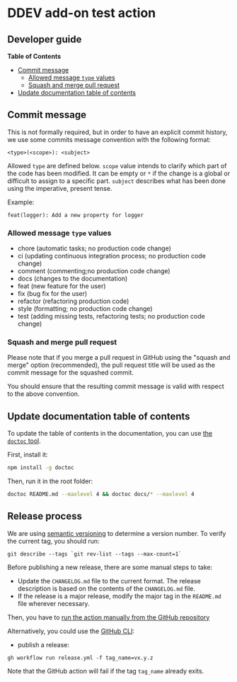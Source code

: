 # DDEV add-on test action

## Developer guide

**Table of Contents**

<!-- START doctoc generated TOC please keep comment here to allow auto update -->
<!-- DON'T EDIT THIS SECTION, INSTEAD RE-RUN doctoc TO UPDATE -->

- [Commit message](#commit-message)
  - [Allowed message `type` values](#allowed-message-type-values)
  - [Squash and merge pull request](#squash-and-merge-pull-request)
- [Update documentation table of contents](#update-documentation-table-of-contents)

<!-- END doctoc generated TOC please keep comment here to allow auto update -->

## Commit message

This is not formally required, but in order to have an explicit commit history, we use some commits message convention with the following format:

    <type>(<scope>): <subject>

Allowed `type` are defined below.
`scope` value intends to clarify which part of the code has been modified. It can be empty or `*` if the change is a
global or difficult to assign to a specific part.
`subject` describes what has been done using the imperative, present tense.

Example:

    feat(logger): Add a new property for logger

### Allowed message `type` values

- chore (automatic tasks; no production code change)
- ci (updating continuous integration process; no production code change)
- comment (commenting;no production code change)
- docs (changes to the documentation)
- feat (new feature for the user)
- fix (bug fix for the user)
- refactor (refactoring production code)
- style (formatting; no production code change)
- test (adding missing tests, refactoring tests; no production code change)

### Squash and merge pull request

Please note that if you merge a pull request in GitHub using the "squash and merge" option (recommended), the pull request title will be used as the commit message for the squashed commit.

You should ensure that the resulting commit message is valid with respect to the above convention.

## Update documentation table of contents

To update the table of contents in the documentation, you can use [the `doctoc` tool](https://github.com/thlorenz/doctoc).

First, install it:

```bash
npm install -g doctoc
```

Then, run it in the root folder:

```bash
doctoc README.md --maxlevel 4 && doctoc docs/* --maxlevel 4
```

## Release process

We are using [semantic versioning](https://semver.org/) to determine a version number. To verify the current tag,
you should run:

```
git describe --tags `git rev-list --tags --max-count=1`
```

Before publishing a new release, there are some manual steps to take:

- Update the `CHANGELOG.md` file to the current format. The release description is based on the contents of the `CHANGELOG.md` file.
- If the release is a major release, modify the major tag in the `README.md` file wherever necessary.

Then, you have to [run the action manually from the GitHub repository](https://github.com/ddev/github-action-add-on-test/actions/workflows/release.yml)

Alternatively, you could use the [GitHub CLI](https://github.com/cli/cli):

- publish a release:

```
gh workflow run release.yml -f tag_name=vx.y.z
```

Note that the GitHub action will fail if the tag `tag_name` already exits.
